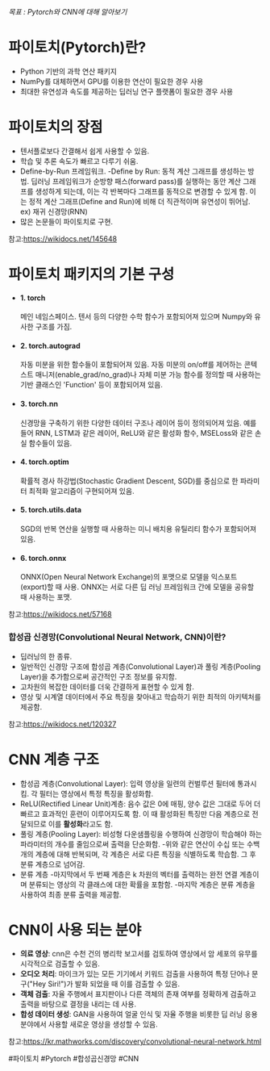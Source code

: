 *목표 : Pytorch와 CNN에 대해 알아보기*
# 파이토치(Pytorch)란?
- Python 기반의 과학 연산 패키지
- NumPy를 대체하면서 GPU를 이용한 연산이 필요한 경우 사용
- 최대한 유연성과 속도를 제공하는 딥러닝 연구 플랫폼이 필요한 경우 사용

# 파이토치의 장점
- 텐서플로보다 간결해서 쉽게 사용할 수 있음.
- 학습 및 추론 속도가 빠르고 다루기 쉬움.
- Define-by-Run 프레임워크.
	-Define by Run: 동적 계산 그래프를 생성하는 방법.
		딥러닝 프레임워크가 순방향 패스(forward pass)를 실행하는 동안 계산 그래프를 생성하게 되는데, 이는 각 반복마다 그래프를 동적으로 변경할 수 있게 함. 이는 정적 계산 그래프(Define and Run)에 비해 더 직관적이며 유연성이 뛰어남. 
		ex) 재귀 신경망(RNN)
- 많은 논문들이 파이토치로 구현.

참고:https://wikidocs.net/145648

# 파이토치 패키지의 기본 구성
- #### 1. torch
	메인 네임스페이스. 텐서 등의 다양한 수학 함수가 포함되어져 있으며 Numpy와 유사한 구조를 가짐.

- #### 2. torch.autograd
	자동 미분을 위한 함수들이 포함되어져 있음. 자동 미분의 on/off를 제어하는 콘텍스트 매니저(enable_grad/no_grad)나 자체 미분 가능 함수를 정의할 때 사용하는 기반 클래스인 'Function' 등이 포함되어져 있음.

- #### 3. torch.nn
	신경망을 구축하기 위한 다양한 데이터 구조나 레이어 등이 정의되어져 있음. 예를 들어 RNN, LSTM과 같은 레이어, ReLU와 같은 활성화 함수, MSELoss와 같은 손실 함수들이 있음.

- #### 4. torch.optim
	확률적 경사 하강법(Stochastic Gradient Descent, SGD)를 중심으로 한 파라미터 최적화 알고리즘이 구현되어져 있음.

- #### 5. torch.utils.data
	SGD의 반복 연산을 실행할 때 사용하는 미니 배치용 유틸리티 함수가 포함되어져 있음.

- #### 6. torch.onnx
	ONNX(Open Neural Network Exchange)의 포맷으로 모델을 익스포트(export)할 때 사용. ONNX는 서로 다른 딥 러닝 프레임워크 간에 모델을 공유할 때 사용하는 포맷.
	
참고:https://wikidocs.net/57168

### 합성곱 신경망(Convolutional Neural Network, CNN)이란?
- 딥러닝의 한 종류.
- 일반적인 신경망 구조에 합성곱 계층(Convolutional Layer)과 풀링 계층(Pooling Layer)을 추가함으로써 공간적인 구조 정보를 유지함.
- 고차원의 복잡한 데이터를 더욱 간결하게 표현할 수 있게 함.
- 영상 및 시계열 데이터에서 주요 특징을 찾아내고 학습하기 위한 최적의 아키텍처를 제공함.

참고:https://wikidocs.net/120327

# CNN 계층 구조
- 합성곱 계층(Convolutional Layer): 입력 영상을 일련의 컨벌루션 필터에 통과시킴. 각 필터는 영상에서 특정 특징을 활성화함.
- ReLU(Rectified Linear Unit)계층: 음수 값은 0에 매핑, 양수 값은 그대로 두어 더 빠르고 효과적인 훈련이 이루어지도록 함. 이 때 활성화된 특징만 다음 계층으로 전달되므로 이를 **활성화**라고도 함.
- 풀링 계층(Pooling Layer): 비성형 다운샘플링을 수행하여 신경망이 학습해야 하는 파라미터의 개수를 줄임으로써 출력을 단순화함.
-위와 같은 연산이 수십 또는 수백 개의 계층에 대해 반복되며, 각 계층은 서로 다른 특징을 식별하도록 학습함. 그 후 분류 계층으로 넘어감.
- 분류 계층
	-마지막에서 두 번째 계층은 k 차원의 벡터를 출력하는 완전 연결 계층이며 분류되는 영상의 각 클래스에 대한 확률을 포함함.
	-마지막 계층은 분류 계층을 사용하여 최종 분류 출력을 제공함.

# CNN이 사용 되는 분야
- **의료 영상**: cnn은 수천 건의 병리학 보고서를 검토하여 영상에서 암 세포의 유무를 시각적으로 검출할 수 있음.
- **오디오 처리**: 마이크가 있는 모든 기기에서 키워드 검출을 사용하여 특정 단어나 문구("Hey Siri!")가 발화 되었을 때 이를 검출할 수 있음.
- **객체 검출**: 자율 주행에서 표지판이나 다른 객체의 존재 여부를 정확하게 검출하고 출력을 바탕으로 결정을 내리는 데 사용.
- **합성 데이터 생성**: GAN을 사용하여 얼굴 인식 및 자율 주행을 비롯한 딥 러닝 응용 분야에서 사용할 새로운 영상을 생성할 수 있음.

참고:https://kr.mathworks.com/discovery/convolutional-neural-network.html

#파이토치 #Pytorch #합성곱신경망 #CNN